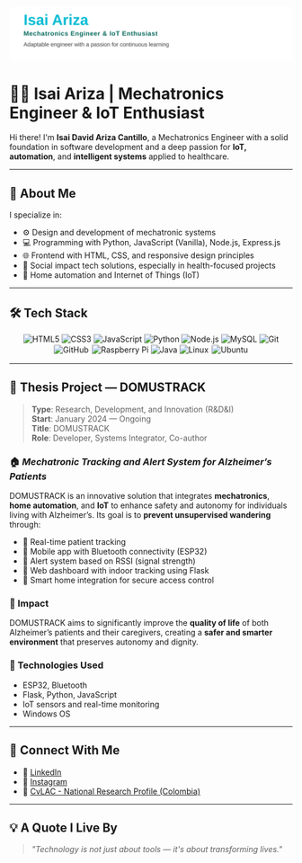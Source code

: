 ![Header](assets/svg.svg)
# 👨‍💻 Isai Ariza | Mechatronics Engineer & IoT Enthusiast

Hi there! I'm **Isai David Ariza Cantillo**, a Mechatronics Engineer with a solid foundation in software development and a deep passion for **IoT, automation**, and **intelligent systems** applied to healthcare.

---

## 💼 About Me

I specialize in:

- ⚙️ Design and development of mechatronic systems  
- 💻 Programming with Python, JavaScript (Vanilla), Node.js, Express.js  
- 🌐 Frontend with HTML, CSS, and responsive design principles  
- 🧠 Social impact tech solutions, especially in health-focused projects  
- 📡 Home automation and Internet of Things (IoT)

---

## 🛠️ Tech Stack

<p align="center">
  <img src="https://cdn.jsdelivr.net/gh/devicons/devicon/icons/html5/html5-original.svg" width="40" alt="HTML5" />
  <img src="https://cdn.jsdelivr.net/gh/devicons/devicon/icons/css3/css3-original.svg" width="40" alt="CSS3" />
  <img src="https://cdn.jsdelivr.net/gh/devicons/devicon/icons/javascript/javascript-original.svg" width="40" alt="JavaScript" />
  <img src="https://cdn.jsdelivr.net/gh/devicons/devicon/icons/python/python-original.svg" width="40" alt="Python" />
  <img src="https://cdn.jsdelivr.net/gh/devicons/devicon/icons/nodejs/nodejs-original.svg" width="40" alt="Node.js" />
  <img src="https://cdn.jsdelivr.net/gh/devicons/devicon/icons/mysql/mysql-original.svg" width="40" alt="MySQL" />
  <img src="https://cdn.jsdelivr.net/gh/devicons/devicon/icons/git/git-original.svg" width="40" alt="Git" />
  <img src="https://cdn.jsdelivr.net/gh/devicons/devicon/icons/github/github-original.svg" width="40" alt="GitHub" style="background-color: white; border-radius: 4px; padding: 2px;" />
  <img src="https://cdn.jsdelivr.net/gh/devicons/devicon/icons/raspberrypi/raspberrypi-original.svg" width="40" alt="Raspberry Pi" />
  <img src="https://cdn.jsdelivr.net/gh/devicons/devicon/icons/java/java-original.svg" width="40" alt="Java" />
  <img src="https://cdn.jsdelivr.net/gh/devicons/devicon/icons/linux/linux-original.svg" width="40" alt="Linux" />
  <img src="https://cdn.jsdelivr.net/gh/devicons/devicon/icons/ubuntu/ubuntu-plain.svg" width="40" alt="Ubuntu" style="background-color: white; border-radius: 4px; padding: 2px;" />
</p>


---

## 🧠 Thesis Project — DOMUSTRACK

> **Type**: Research, Development, and Innovation (R&D&I)  
> **Start**: January 2024 — Ongoing  
> **Title**: DOMUSTRACK  
> **Role**: Developer, Systems Integrator, Co-author

### 🏠 *Mechatronic Tracking and Alert System for Alzheimer’s Patients*

DOMUSTRACK is an innovative solution that integrates **mechatronics**, **home automation**, and **IoT** to enhance safety and autonomy for individuals living with Alzheimer’s. Its goal is to **prevent unsupervised wandering** through:

- 🔐 Real-time patient tracking  
- 📲 Mobile app with Bluetooth connectivity (ESP32)  
- 📍 Alert system based on RSSI (signal strength)  
- 🧭 Web dashboard with indoor tracking using Flask  
- 🏡 Smart home integration for secure access control  

### 🎯 Impact

DOMUSTRACK aims to significantly improve the **quality of life** of both Alzheimer’s patients and their caregivers, creating a **safer and smarter environment** that preserves autonomy and dignity.

### 🔧 Technologies Used

- ESP32, Bluetooth
- Flask, Python, JavaScript
- IoT sensors and real-time monitoring
- Windows OS

---

## 🔗 Connect With Me

- 💼 [LinkedIn](https://www.linkedin.com/in/isai-david-ariza-cantillo-bab35b367/)
- 📸 [Instagram](https://www.instagram.com/isaiariza22)
- 📄 [CvLAC - National Research Profile (Colombia)](https://scienti.minciencias.gov.co/cvlac/visualizador/generarCurriculoCv.do?cod_rh=0002091448)

---

## 💡 A Quote I Live By

> _"Technology is not just about tools — it's about transforming lives."_

